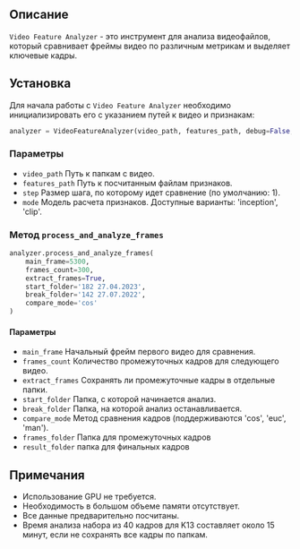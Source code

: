 ## Описание
`Video Feature Analyzer` - это инструмент для анализа видеофайлов, который сравнивает фреймы видео по различным метрикам и выделяет ключевые кадры.

## Установка
Для начала работы с `Video Feature Analyzer` необходимо инициализировать его с указанием путей к видео и признакам:

```python
analyzer = VideoFeatureAnalyzer(video_path, features_path, debug=False, step=1, mode='inception')
```

### Параметры
- `video_path` Путь к папкам с видео.
- `features_path` Путь к посчитанным файлам признаков.
- `step` Размер шага, по которому идет сравнение (по умолчанию: 1).
- `mode` Модель расчета признаков. Доступные варианты: 'inception', 'clip'.

### Метод `process_and_analyze_frames`
```python
analyzer.process_and_analyze_frames(
	main_frame=5300,
	frames_count=300,
	extract_frames=True,
	start_folder='182 27.04.2023',
	break_folder='142 27.07.2022',
	compare_mode='cos'
)
```

#### Параметры
- `main_frame` Начальный фрейм первого видео для сравнения.
- `frames_count` Количество промежуточных кадров для следующего видео.
- `extract_frames` Сохранять ли промежуточные кадры в отдельные папки.
- `start_folder` Папка, с которой начинается анализ.
- `break_folder` Папка, на которой анализ останавливается.
- `compare_mode` Метод сравнения кадров (поддерживаются 'cos', 'euc', 'man').
- `frames_folder` Папка для промежуточных кадров
- `result_folder` папка для финальных кадров

## Примечания
- Использование GPU не требуется.
- Необходимость в большом объеме памяти отсутствует.
- Все данные предварительно посчитаны.
- Время анализа набора из 40 кадров для K13 составляет около 15 минут, если не сохранять все кадры по папкам.
